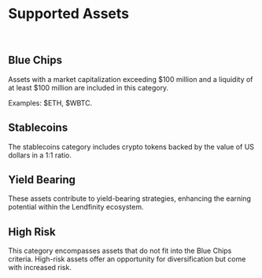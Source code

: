 # Supported Assets

<figure><img src="../../.gitbook/assets/gm luís - 2024-08-11T115125.831.png" alt=""><figcaption></figcaption></figure>

## **Blue Chips**&#x20;

Assets with a market capitalization exceeding $100 million and a liquidity of at least $100 million are included in this category.

Examples: $ETH, $WBTC.

## **Stablecoins**&#x20;

The stablecoins category includes crypto tokens backed by the value of US dollars in a 1:1 ratio.

## **Yield Bearing**&#x20;

These assets contribute to yield-bearing strategies, enhancing the earning potential within the Lendfinity ecosystem.

## **High Risk**&#x20;

This category encompasses assets that do not fit into the Blue Chips criteria. High-risk assets offer an opportunity for diversification but come with increased risk.
